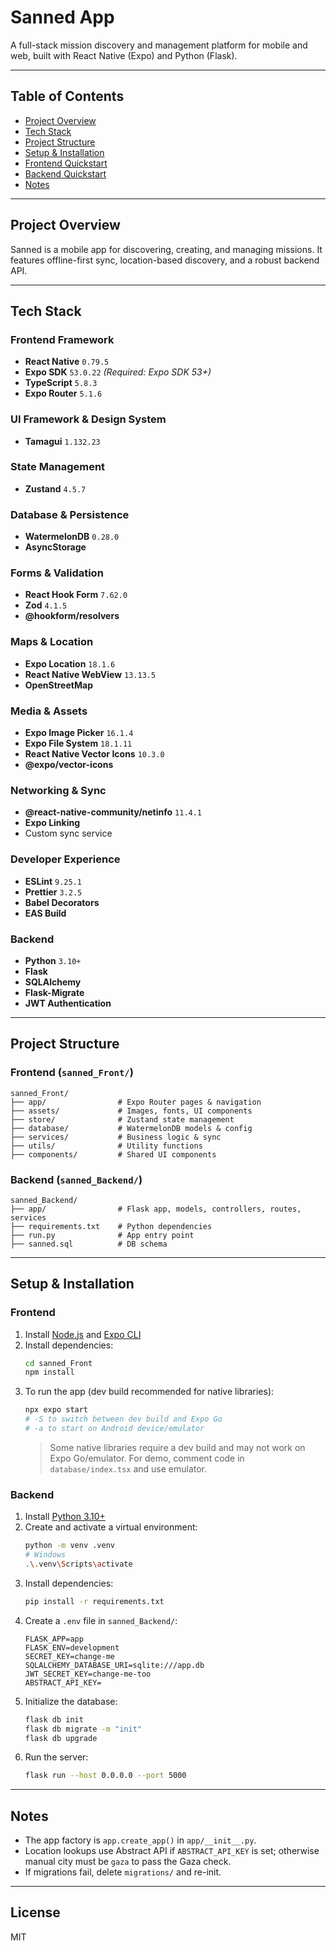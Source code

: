 # Sanned App

A full-stack mission discovery and management platform for mobile and web, built with React Native (Expo) and Python (Flask).

---

## Table of Contents
- [Project Overview](#project-overview)
- [Tech Stack](#tech-stack)
- [Project Structure](#project-structure)
- [Setup & Installation](#setup--installation)
- [Frontend Quickstart](#frontend-quickstart)
- [Backend Quickstart](#backend-quickstart)
- [Notes](#notes)

---

## Project Overview
Sanned is a mobile app for discovering, creating, and managing missions. It features offline-first sync, location-based discovery, and a robust backend API.

---

## Tech Stack

### **Frontend Framework**
- **React Native** `0.79.5`
- **Expo SDK** `53.0.22` *(Required: Expo SDK 53+)*
- **TypeScript** `5.8.3`
- **Expo Router** `5.1.6`

### **UI Framework & Design System**
- **Tamagui** `1.132.23`

### **State Management**
- **Zustand** `4.5.7`

### **Database & Persistence**
- **WatermelonDB** `0.28.0`
- **AsyncStorage**

### **Forms & Validation**
- **React Hook Form** `7.62.0`
- **Zod** `4.1.5`
- **@hookform/resolvers**

### **Maps & Location**
- **Expo Location** `18.1.6`
- **React Native WebView** `13.13.5`
- **OpenStreetMap**

### **Media & Assets**
- **Expo Image Picker** `16.1.4`
- **Expo File System** `18.1.11`
- **React Native Vector Icons** `10.3.0`
- **@expo/vector-icons**

### **Networking & Sync**
- **@react-native-community/netinfo** `11.4.1`
- **Expo Linking**
- Custom sync service

### **Developer Experience**
- **ESLint** `9.25.1`
- **Prettier** `3.2.5`
- **Babel Decorators**
- **EAS Build**

### **Backend**
- **Python** `3.10+`
- **Flask**
- **SQLAlchemy**
- **Flask-Migrate**
- **JWT Authentication**

---

## Project Structure

### **Frontend** (`sanned_Front/`)
```
sanned_Front/
├── app/                # Expo Router pages & navigation
├── assets/             # Images, fonts, UI components
├── store/              # Zustand state management
├── database/           # WatermelonDB models & config
├── services/           # Business logic & sync
├── utils/              # Utility functions
├── components/         # Shared UI components
```

### **Backend** (`sanned_Backend/`)
```
sanned_Backend/
├── app/                # Flask app, models, controllers, routes, services
├── requirements.txt    # Python dependencies
├── run.py              # App entry point
├── sanned.sql          # DB schema
```

---

## Setup & Installation

### **Frontend**
1. Install [Node.js](https://nodejs.org/) and [Expo CLI](https://docs.expo.dev/get-started/installation/)
2. Install dependencies:
   ```bash
   cd sanned_Front
   npm install
   ```
3. To run the app (dev build recommended for native libraries):
   ```bash
   npx expo start
   # -S to switch between dev build and Expo Go
   # -a to start on Android device/emulator
   ```
   > Some native libraries require a dev build and may not work on Expo Go/emulator. For demo, comment code in `database/index.tsx` and use emulator.

### **Backend**
1. Install [Python 3.10+](https://www.python.org/downloads/)
2. Create and activate a virtual environment:
   ```bash
   python -m venv .venv
   # Windows
   .\.venv\Scripts\activate
   ```
3. Install dependencies:
   ```bash
   pip install -r requirements.txt
   ```
4. Create a `.env` file in `sanned_Backend/`:
   ```env
   FLASK_APP=app
   FLASK_ENV=development
   SECRET_KEY=change-me
   SQLALCHEMY_DATABASE_URI=sqlite:///app.db
   JWT_SECRET_KEY=change-me-too
   ABSTRACT_API_KEY=
   ```
5. Initialize the database:
   ```bash
   flask db init
   flask db migrate -m "init"
   flask db upgrade
   ```
6. Run the server:
   ```bash
   flask run --host 0.0.0.0 --port 5000
   ```

---

## Notes
- The app factory is `app.create_app()` in `app/__init__.py`.
- Location lookups use Abstract API if `ABSTRACT_API_KEY` is set; otherwise manual city must be `gaza` to pass the Gaza check.
- If migrations fail, delete `migrations/` and re-init.

---

## License
MIT
